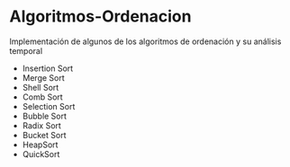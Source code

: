 # Algoritmos-Ordenacion
Implementación de algunos de los algoritmos de ordenación y su análisis temporal
- Insertion Sort
- Merge Sort
- Shell Sort
- Comb Sort
- Selection Sort
- Bubble Sort
- Radix Sort
- Bucket Sort
- HeapSort
- QuickSort
